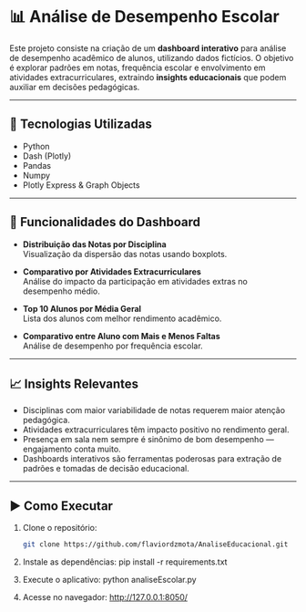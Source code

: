 # 📊 Análise de Desempenho Escolar

Este projeto consiste na criação de um **dashboard interativo** para análise de desempenho acadêmico de alunos, utilizando dados fictícios. O objetivo é explorar padrões em notas, frequência escolar e envolvimento em atividades extracurriculares, extraindo **insights educacionais** que podem auxiliar em decisões pedagógicas.

---

## 🚀 Tecnologias Utilizadas

- Python
- Dash (Plotly)
- Pandas
- Numpy
- Plotly Express & Graph Objects

---

## 📂 Funcionalidades do Dashboard

- **Distribuição das Notas por Disciplina**  
  Visualização da dispersão das notas usando boxplots.

- **Comparativo por Atividades Extracurriculares**  
  Análise do impacto da participação em atividades extras no desempenho médio.

- **Top 10 Alunos por Média Geral**  
  Lista dos alunos com melhor rendimento acadêmico.

- **Comparativo entre Aluno com Mais e Menos Faltas**  
  Análise de desempenho por frequência escolar.

---

## 📈 Insights Relevantes

- Disciplinas com maior variabilidade de notas requerem maior atenção pedagógica.
- Atividades extracurriculares têm impacto positivo no rendimento geral.
- Presença em sala nem sempre é sinônimo de bom desempenho — engajamento conta muito.
- Dashboards interativos são ferramentas poderosas para extração de padrões e tomadas de decisão educacional.

---

## ▶️ Como Executar

1. Clone o repositório:
   ```bash
   git clone https://github.com/flaviordzmota/AnaliseEducacional.git
2. Instale as dependências:
    pip install -r requirements.txt
3. Execute o aplicativo:
    python analiseEscolar.py

4. Acesse no navegador:
    http://127.0.0.1:8050/
